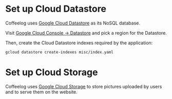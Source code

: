 # Set up Cloud Datastore

Coffeelog uses [Google Cloud Datastore](https://cloud.google.com/datastore) as its
NoSQL database.

Visit [Google Cloud Console &rarr; Datastore](https://console.cloud.google.com/datastore/)
and pick a region for the Datastore.

Then, create the Cloud Datastore indexes required by
the application:

    gcloud datastore create-indexes misc/index.yaml

# Set up Cloud Storage

Coffeelog uses [Google Cloud Storage](https://cloud.google.com/storage) to store pictures
uploaded by users and to serve them on the website.

<!-- TODO document steps -->
